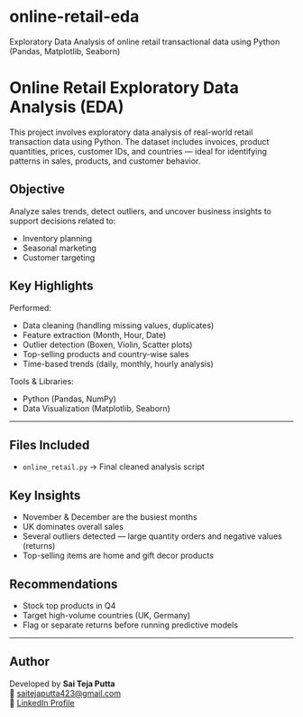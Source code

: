 # online-retail-eda
Exploratory Data Analysis of online retail transactional data using Python (Pandas, Matplotlib, Seaborn)

# Online Retail Exploratory Data Analysis (EDA)

This project involves exploratory data analysis of real-world retail transaction data using Python. The dataset includes invoices, product quantities, prices, customer IDs, and countries — ideal for identifying patterns in sales, products, and customer behavior.


##  Objective

Analyze sales trends, detect outliers, and uncover business insights to support decisions related to:

- Inventory planning
- Seasonal marketing
- Customer targeting


## Key Highlights

Performed:
- Data cleaning (handling missing values, duplicates)
- Feature extraction (Month, Hour, Date)
- Outlier detection (Boxen, Violin, Scatter plots)
- Top-selling products and country-wise sales
- Time-based trends (daily, monthly, hourly analysis)

 Tools & Libraries:
- Python (Pandas, NumPy)
- Data Visualization (Matplotlib, Seaborn)

---

## Files Included

- `online_retail.py` → Final cleaned analysis script



## Key Insights

- November & December are the busiest months
- UK dominates overall sales
- Several outliers detected — large quantity orders and negative values (returns)
- Top-selling items are home and gift decor products



## Recommendations

- Stock top products in Q4
- Target high-volume countries (UK, Germany)
- Flag or separate returns before running predictive models

---

##  Author

Developed by **Sai Teja Putta**  
📧 saitejaputta423@gmail.com  
🔗 [LinkedIn Profile](https://www.linkedin.com/in/saiteja-putta-90b348219)

